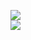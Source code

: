 [![](https://img.shields.io/badge/Made%20With-Github%20Spray-lightgrey.svg?style=for-the-badge&logo=github)](https://github.com/Annihil/github-spray#14670)  
[![](https://i.imgur.com/2DrTn0Z.gif)](https://github.com/Annihil/github-spray)